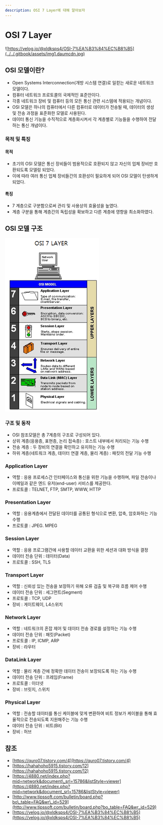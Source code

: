 ```yaml
---
description: OSI 7 Layer에 대해 알아보자
---
```


# OSI 7 Layer

![https://velog.io/@xldksps4/OSI-7%EA%B3%84%EC%B8%B5](../../.gitbook/assets/img1.daumcdn.jpg)

## OSI 모델이란?

* Open Systems Interconnection\(개방 시스템 연결\)로 일컫는 새로운 네트워크 모델이다.
* 컴퓨터 네트워크 프로토콜의 국제적인 표준안이다.
* 각종 네트워크 장비 및 컴퓨터 등의 모든 통신 관련 시스템에 적용되는 개념이다.
* OSI 모델은 하나의 컴퓨터에서 다른 컴퓨터로 데이터가 전송될 때, 데이터의 생성 및 전송 과정을 표준화한 모델로 사용된다.
* 데이터 통신 기능을 수직적으로 계층화시켜서 각 계층별로 기능들을 수행하여 전달하는 통신 개념이다.

### 목적 및 특징

#### 목적

* 초기의 OSI 모델은 통신 장비들이 범용적으로 호환되지 않고 자신의 업체 장비만 호환되도록 모델링 되었다.
* 이에 따라 여러 통신 업체 장비들간의 호환성이 필요하게 되어 OSI 모델이 탄생하게 되었다.

#### 특징

* 7 계층으로 구분함으로써 관리 및 사용상의 효율성을 높였다.
* 계층 구분을 통해 계층간의 독립성을 확보하고 다른 계층에 영향을 최소화하였다.

## OSI 모델 구조

![](../../.gitbook/assets/145af20e4c74774961.png)

### 구조 및 동작

* OSI 참조모델은 총 7계층의 구조로 구성되어 있다.
* 상위 계층\(응용층, 표현층, 논리 접속층\) : 호스트 내부에서 처리되는 기능 수행
* 전송 계층 : 두 장비의 연결을 확인하고 유지하는 기능 수행
* 하위 계층\(네트워크 계층, 데이터 연결 계층, 물리 계층\) : 패킷의 전달 기능 수행

### Application Layer

* 역할 : 응용 프로세스간 인터페이스와 통신을 위한 기능을 수행하며, 파일 전송이나 이메일과 같은 엔드 유저\(end-user\) 서비스를 제공한다.
* 프로토콜 : TELNET, FTP, SMTP, WWW, HTTP

### Presentation Layer

* 역할 : 응용계층에서 전달된 데이터를 공통된 형식으로 변환, 압축, 암호화하는 기능 수행
* 프로토콜 : JPEG. MPEG

### Session Layer

* 역할 : 응용 프로그램간에 사용할 데이터 교환을 위한 세션과 대화 방식을 결정
* 데이터 전송 단위 : 데이터\(Data\)
* 프로토콜 : SSH, TLS

### Transport Layer

* 역할 : 신뢰성 있는 전송을 보장하기 위해 오류 검출 및 복구와 흐름 제어 수행
* 데이터 전송 단위 : 세그먼트\(Segment\)
* 프로토콜 : TCP, UDP
* 장비 : 게이트웨이, L4스위치

### Network Layer

* 역할 : 네트워크의 혼잡 제어 및 데이터 전송 경로를 설정하는 기능 수행
* 데이터 전송 단위 : 패킷\(Packet\)
* 프로토콜 : IP, ICMP, ARP
* 장비 : 라우터

### DataLink Layer

* 역할 : 물리 계층 간에 정확한 데이터 전송이 보장되도록 하는 기능 수행
* 데이터 전송 단위 : 프레임\(Frame\)
* 프로토콜 : 이더넷
* 장비 : 브릿지, 스위치

### Physical Layer

* 역할 : 전송할 데이터를 통신 케이블에 맞게 변환하여 비트 정보가 케이블을 통해 효율적으로 전송되도록 지원해주는 기능 수행
* 데이터 전송 단위 : 비트\(Bit\)
* 장비 : 허브

## 참조

* [https://quro07.tistory.com/4](https://quro07.tistory.com/4)
* [https://hahahoho5915.tistory.com/12](https://hahahoho5915.tistory.com/12)
* [https://4880.net/index.php?mid=network&document\_srl=15786&listStyle=viewer](https://4880.net/index.php?mid=network&document_srl=15786&listStyle=viewer)
* [http://www.tipssoft.com/bulletin/board.php?bo\_table=FAQ&wr\_id=529](http://www.tipssoft.com/bulletin/board.php?bo_table=FAQ&wr_id=529)
* [https://velog.io/@xldksps4/OSI-7%EA%B3%84%EC%B8%B5](https://velog.io/@xldksps4/OSI-7%EA%B3%84%EC%B8%B5)

